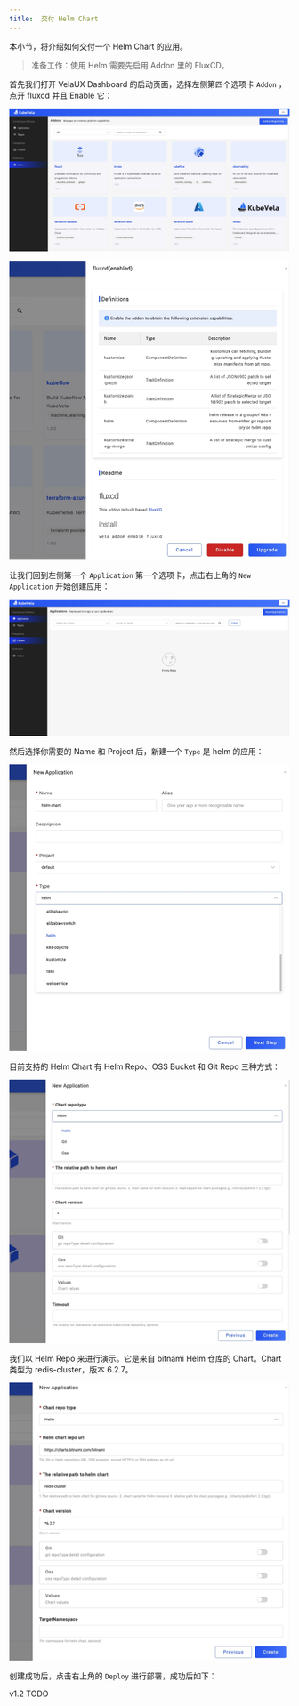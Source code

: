 ```yaml
---
title:  交付 Helm Chart
---
```


本小节，将介绍如何交付一个 Helm Chart 的应用。

> 准备工作：使用 Helm 需要先启用 Addon 里的 FluxCD。

首先我们打开 VelaUX Dashboard 的启动页面，选择左侧第四个选项卡 `Addon` ，点开 fluxcd 并且 Enable 它：

![](../resources/addon-helm-chart-deliver-app.jpg)

![](../resources/fluxcd-helm-chart-deliver-app.jpg)

让我们回到左侧第一个 `Application` 第一个选项卡，点击右上角的 `New Application` 开始创建应用：

![](../resources/dashboard.png)

然后选择你需要的 Name 和 Project 后，新建一个 `Type` 是 helm 的应用：

![](../resources/create-helm-chart-deliver-app.jpg)

目前支持的 Helm Chart 有 Helm Repo、OSS Bucket 和 Git Repo 三种方式：

![](../resources/type-helm-chart-deliver-app.jpg)

我们以 Helm Repo 来进行演示。它是来自 bitnami Helm 仓库的 Chart。Chart 类型为 redis-cluster，版本 6.2.7。

![](../resources/redis-helm-chart-deliver-app.jpg)

创建成功后，点击右上角的 `Deploy` 进行部署，成功后如下：

v1.2 TODO